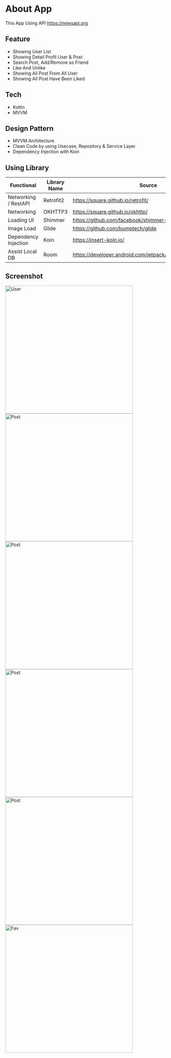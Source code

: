 # About App
This App Using API https://newsapi.org 

## Feature
- Showing User List
- Showing Detail Profil User & Post
- Search Post, Add/Remove as Friend
- Like And Unlike
- Showing All Post From All User
- Showing All Post Have Been Liked

## Tech
- Kotlin
- MVVM

## Design Pattern
- MVVM Architecture
- Clean Code by using Usecase, Repository & Service Layer
- Dependency Injection with Koin

## Using Library
| Functional           | Library Name | Source                                      |
|----------------------|--------------|---------------------------------------------|
| Networking / RestAPI | Retrofit2    | https://square.github.io/retrofit/          |
| Networking           | OKHTTP3      | https://square.github.io/okhttp/            |
| Loading UI           | Shimmer      | https://github.com/facebook/shimmer-android |
| Image Load           | Glide        | https://github.com/bumptech/glide           |
| Dependency Injection            | Koin         | https://insert-koin.io/           |
| Assist Local DB      | Room         | https://developer.android.com/jetpack/androidx/releases/room           |

## Screenshot
<img src="https://github.com/hafidrf/hafidlogique/blob/master/1.app.jpg?raw=true" alt="User" width="400" />
<img src="https://github.com/hafidrf/hafidlogique/blob/master/2.app.jpg?raw=true" alt="Post" width="400" />
<img src="https://github.com/hafidrf/hafidlogique/blob/master/3.app.jpg?raw=true" alt="Post" width="400" />
<img src="https://github.com/hafidrf/hafidlogique/blob/master/4.app.jpg?raw=true" alt="Post" width="400" />
<img src="https://github.com/hafidrf/hafidlogique/blob/master/5.app.jpg?raw=true" alt="Post" width="400" />
<img src="https://github.com/hafidrf/hafidlogique/blob/master/6.app.jpg?raw=true" alt="Fav" width="400" />

